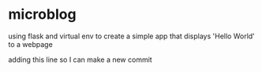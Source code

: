 # microblog
using flask and virtual env to create a simple app that displays 'Hello  World' to a webpage

adding this line so I can make a new commit